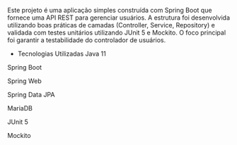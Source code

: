 Este projeto é uma aplicação simples construída com Spring Boot que fornece uma API REST para gerenciar usuários. A estrutura foi desenvolvida utilizando boas práticas de camadas (Controller, Service, Repository) e validada com testes unitários utilizando JUnit 5 e Mockito. O foco principal foi garantir a testabilidade do controlador de usuários.

- Tecnologias Utilizadas
Java 11

Spring Boot

Spring Web

Spring Data JPA

MariaDB

JUnit 5

Mockito
